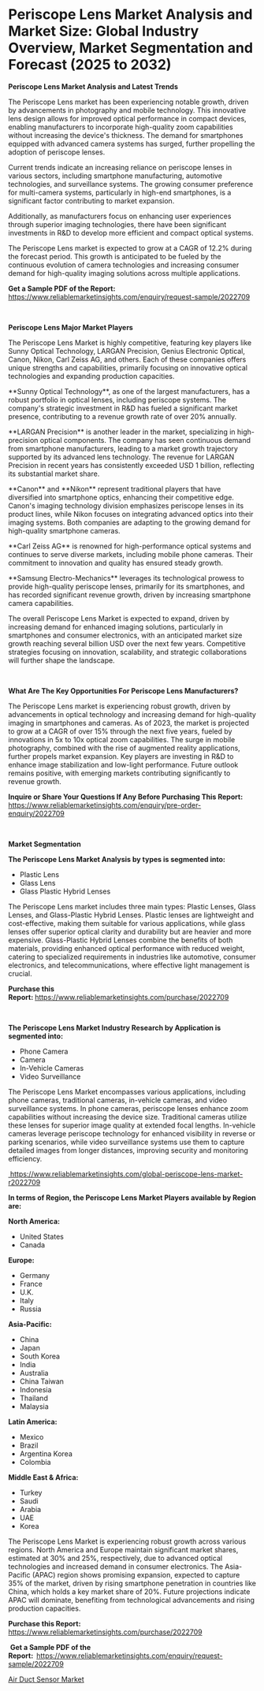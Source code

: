 <p><h1>Periscope Lens Market Analysis and Market Size: Global Industry Overview, Market Segmentation and Forecast (2025 to 2032)</h1></p><p><strong>Periscope Lens Market Analysis and Latest Trends</strong></p>
<p><p>The Periscope Lens market has been experiencing notable growth, driven by advancements in photography and mobile technology. This innovative lens design allows for improved optical performance in compact devices, enabling manufacturers to incorporate high-quality zoom capabilities without increasing the device's thickness. The demand for smartphones equipped with advanced camera systems has surged, further propelling the adoption of periscope lenses.</p><p>Current trends indicate an increasing reliance on periscope lenses in various sectors, including smartphone manufacturing, automotive technologies, and surveillance systems. The growing consumer preference for multi-camera systems, particularly in high-end smartphones, is a significant factor contributing to market expansion. </p><p>Additionally, as manufacturers focus on enhancing user experiences through superior imaging technologies, there have been significant investments in R&D to develop more efficient and compact optical systems. </p><p>The Periscope Lens market is expected to grow at a CAGR of 12.2% during the forecast period. This growth is anticipated to be fueled by the continuous evolution of camera technologies and increasing consumer demand for high-quality imaging solutions across multiple applications.</p></p>
<p><strong>Get a Sample PDF of the Report:&nbsp;</strong> <a href="https://www.reliablemarketinsights.com/enquiry/request-sample/2022709?utm_campaign=2133&utm_medium=2&utm_source=Github&utm_content=ia&utm_term=06042025&utm_id=periscope-lens">https://www.reliablemarketinsights.com/enquiry/request-sample/2022709</a></p>
<p>&nbsp;</p>
<p><strong>Periscope Lens Major Market Players</strong></p>
<p><p>The Periscope Lens Market is highly competitive, featuring key players like Sunny Optical Technology, LARGAN Precision, Genius Electronic Optical, Canon, Nikon, Carl Zeiss AG, and others. Each of these companies offers unique strengths and capabilities, primarily focusing on innovative optical technologies and expanding production capacities.</p><p>**Sunny Optical Technology**, as one of the largest manufacturers, has a robust portfolio in optical lenses, including periscope systems. The company's strategic investment in R&D has fueled a significant market presence, contributing to a revenue growth rate of over 20% annually.</p><p>**LARGAN Precision** is another leader in the market, specializing in high-precision optical components. The company has seen continuous demand from smartphone manufacturers, leading to a market growth trajectory supported by its advanced lens technology. The revenue for LARGAN Precision in recent years has consistently exceeded USD 1 billion, reflecting its substantial market share.</p><p>**Canon** and **Nikon** represent traditional players that have diversified into smartphone optics, enhancing their competitive edge. Canon's imaging technology division emphasizes periscope lenses in its product lines, while Nikon focuses on integrating advanced optics into their imaging systems. Both companies are adapting to the growing demand for high-quality smartphone cameras.</p><p>**Carl Zeiss AG** is renowned for high-performance optical systems and continues to serve diverse markets, including mobile phone cameras. Their commitment to innovation and quality has ensured steady growth.</p><p>**Samsung Electro-Mechanics** leverages its technological prowess to provide high-quality periscope lenses, primarily for its smartphones, and has recorded significant revenue growth, driven by increasing smartphone camera capabilities.</p><p>The overall Periscope Lens Market is expected to expand, driven by increasing demand for enhanced imaging solutions, particularly in smartphones and consumer electronics, with an anticipated market size growth reaching several billion USD over the next few years. Competitive strategies focusing on innovation, scalability, and strategic collaborations will further shape the landscape.</p></p>
<p>&nbsp;</p>
<p><strong>What Are The Key Opportunities For Periscope Lens Manufacturers?</strong></p>
<p><p>The Periscope Lens market is experiencing robust growth, driven by advancements in optical technology and increasing demand for high-quality imaging in smartphones and cameras. As of 2023, the market is projected to grow at a CAGR of over 15% through the next five years, fueled by innovations in 5x to 10x optical zoom capabilities. The surge in mobile photography, combined with the rise of augmented reality applications, further propels market expansion. Key players are investing in R&D to enhance image stabilization and low-light performance. Future outlook remains positive, with emerging markets contributing significantly to revenue growth.</p></p>
<p><strong>Inquire or Share Your Questions If Any Before Purchasing This Report:</strong> <a href="https://www.reliablemarketinsights.com/enquiry/pre-order-enquiry/2022709?utm_campaign=2133&utm_medium=2&utm_source=Github&utm_content=ia&utm_term=06042025&utm_id=periscope-lens">https://www.reliablemarketinsights.com/enquiry/pre-order-enquiry/2022709</a></p>
<p>&nbsp;</p>
<p><strong>Market Segmentation</strong></p>
<p><strong>The Periscope Lens Market Analysis by types is segmented into:</strong></p>
<p><ul><li>Plastic Lens</li><li>Glass Lens</li><li>Glass Plastic Hybrid Lenses</li></ul></p>
<p><p>The Periscope Lens market includes three main types: Plastic Lenses, Glass Lenses, and Glass-Plastic Hybrid Lenses. Plastic lenses are lightweight and cost-effective, making them suitable for various applications, while glass lenses offer superior optical clarity and durability but are heavier and more expensive. Glass-Plastic Hybrid Lenses combine the benefits of both materials, providing enhanced optical performance with reduced weight, catering to specialized requirements in industries like automotive, consumer electronics, and telecommunications, where effective light management is crucial.</p></p>
<p><strong>Purchase this Report:&nbsp;</strong><a href="https://www.reliablemarketinsights.com/purchase/2022709?utm_campaign=2133&utm_medium=2&utm_source=Github&utm_content=ia&utm_term=06042025&utm_id=periscope-lens">https://www.reliablemarketinsights.com/purchase/2022709</a></p>
<p>&nbsp;</p>
<p><strong>The Periscope Lens Market Industry Research by Application is segmented into:</strong></p>
<p><ul><li>Phone Camera</li><li>Camera</li><li>In-Vehicle Cameras</li><li>Video Surveillance</li></ul></p>
<p><p>The Periscope Lens Market encompasses various applications, including phone cameras, traditional cameras, in-vehicle cameras, and video surveillance systems. In phone cameras, periscope lenses enhance zoom capabilities without increasing the device size. Traditional cameras utilize these lenses for superior image quality at extended focal lengths. In-vehicle cameras leverage periscope technology for enhanced visibility in reverse or parking scenarios, while video surveillance systems use them to capture detailed images from longer distances, improving security and monitoring efficiency.</p></p>
<p><a href="https://www.reliablemarketinsights.com/global-periscope-lens-market-r2022709?utm_campaign=2133&utm_medium=2&utm_source=Github&utm_content=ia&utm_term=06042025&utm_id=periscope-lens">&nbsp;https://www.reliablemarketinsights.com/global-periscope-lens-market-r2022709</a></p>
<p><strong>In terms of Region, the Periscope Lens Market Players available by Region are:</strong></p>
<p>
    <p> <strong> North America: </strong>
        <ul>
            <li>United States</li>
            <li>Canada</li>
        </ul>
        </p> 
    <p> <strong> Europe: </strong>
        <ul>
            <li>Germany</li>
            <li>France</li>
            <li>U.K.</li>
            <li>Italy</li>
            <li>Russia</li>
        </ul>
        </p> 
    <p> <strong> Asia-Pacific: </strong>
        <ul>
            <li>China</li>
            <li>Japan</li>
            <li>South Korea</li>
            <li>India</li>
            <li>Australia</li>
            <li>China Taiwan</li>
            <li>Indonesia</li>
            <li>Thailand</li>
            <li>Malaysia</li>
        </ul>
        </p> 
    <p> <strong> Latin America: </strong>
        <ul>
            <li>Mexico</li>
            <li>Brazil</li>
            <li>Argentina Korea</li>
            <li>Colombia</li>
        </ul>
        </p> 
    <p> <strong> Middle East & Africa: </strong>
        <ul>
            <li>Turkey</li>
            <li>Saudi</li>
            <li>Arabia</li>
            <li>UAE</li>
            <li>Korea</li>
        </ul>
    </p>
    </p>
<p><p>The Periscope Lens Market is experiencing robust growth across various regions. North America and Europe maintain significant market shares, estimated at 30% and 25%, respectively, due to advanced optical technologies and increased demand in consumer electronics. The Asia-Pacific (APAC) region shows promising expansion, expected to capture 35% of the market, driven by rising smartphone penetration in countries like China, which holds a key market share of 20%. Future projections indicate APAC will dominate, benefiting from technological advancements and rising production capacities.</p></p>
<p><strong>Purchase this Report: </strong><a href="https://www.reliablemarketinsights.com/purchase/2022709?utm_campaign=2133&utm_medium=2&utm_source=Github&utm_content=ia&utm_term=06042025&utm_id=periscope-lens">https://www.reliablemarketinsights.com/purchase/2022709</a></p>
<p>&nbsp;<strong>Get a Sample PDF of the Report:&nbsp;&nbsp;</strong><a href="https://www.reliablemarketinsights.com/enquiry/request-sample/2022709?utm_campaign=2133&utm_medium=2&utm_source=Github&utm_content=ia&utm_term=06042025&utm_id=periscope-lens">https://www.reliablemarketinsights.com/enquiry/request-sample/2022709</a></p>
<p><strong></strong></p>
<p><p><a href="https://github.com/JakirUddin651/Market-Research-Report-List-2/blob/main/air-duct-sensor-market.md?utm_campaign=2133&utm_medium=2&utm_source=Github&utm_content=ia&utm_term=06042025&utm_id=periscope-lens">Air Duct Sensor Market</a></p></p>